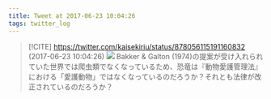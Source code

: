 ```yaml
---
title: Tweet at 2017-06-23 10:04:26
tags: twitter_log
---
```


> [!CITE] https://twitter.com/kaisekiriu/status/878056115191160832 (2017-06-23 10:04:26)
> ![](https://twitter.com/kaisekiriu/status/878056115191160832)
> Bakker &amp; Galton (1974)の提案が受け入れられていた世界では爬虫類でなくなっているため、恐竜は『動物愛護管理法』における「愛護動物」ではなくなっているのだろうか？それとも法律が改正されているのだろうか？
